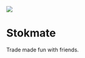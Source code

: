 <img src="https://travis-ci.org/amitdesai03/Stokmate.svg?branch=master"/>

# Stokmate

Trade made fun with friends.



